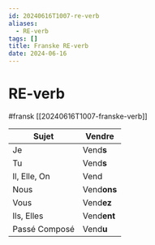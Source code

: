 ```yaml
---
id: 20240616T1007-re-verb
aliases:
  - RE-verb
tags: []
title: Franske RE-verb
date: 2024-06-16
---
```


# RE-verb

#fransk [[20240616T1007-franske-verb]]

| Sujet         | Vend**re**  |
| ------------- | ----------- |
| Je            | Vend**s**   |
| Tu            | Vend**s**   |
| Il, Elle, On  | Vend        |
| Nous          | Vend**ons** |
| Vous          | Vend**ez**  |
| Ils, Elles    | Vend**ent** |
| Passé Composé | Vend**u**   |
